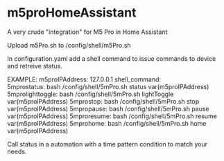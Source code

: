 # m5proHomeAssistant
A very crude "integration" for M5 Pro in Home Assistant

Upload m5Pro.sh to /config/shell/m5Pro.sh

In configuration.yaml add a shell command to issue commands to device and retreive status.

EXAMPLE:
m5proIPAddress: 127.0.0.1
shell_command:  
  5mprostatus: bash /config/shell/5mPro.sh status var(m5proIPAddress)
  5mprolighttoggle: bash /config/shell/5mPro.sh lightToggle var(m5proIPAddress)
  5mprostop: bash /config/shell/5mPro.sh stop var(m5proIPAddress)
  5mpropause: bash /config/shell/5mPro.sh pause var(m5proIPAddress)
  5mproresume: bash /config/shell/5mPro.sh resume var(m5proIPAddress)
  5mprohome: bash /config/shell/5mPro.sh home var(m5proIPAddress)

Call status in a automation with a time pattern condition to match your needs.
